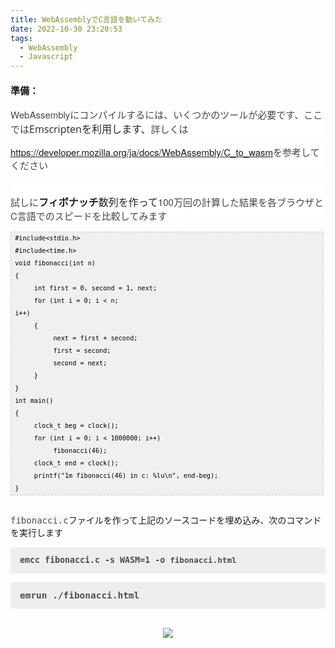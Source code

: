```yaml
---
title: WebAssemblyでC言語を動いてみた
date: 2022-10-30 23:20:53
tags:
  - WebAssembly
  - Javascript
---
```


<h4>
<span style="font-size: 15px;">準備：</span></h4>
<div>
<div style="background-color: white; border: 0px; box-sizing: inherit; color: #444444; font-family: &quot;helvetica neue&quot;, Helvetica, Arial, sans-serif; font-size: 15px; margin-bottom: 1em; margin-top: 1em; outline: 0px; padding: 0px; vertical-align: baseline;">
WebAssemblyにコンパイルするには、いくつかのツールが必要です、ここでは<span style="color: #252525; font-family: &quot;open sans&quot; , sans-serif; font-size: 16px;">Emscriptenを利用します、</span>詳しくは</div>
<div style="background-color: white; border: 0px; box-sizing: inherit; color: #444444; font-family: &quot;helvetica neue&quot;, Helvetica, Arial, sans-serif; font-size: 15px; margin-bottom: 1em; margin-top: 1em; outline: 0px; padding: 0px; vertical-align: baseline;">
<a href="https://developer.mozilla.org/ja/docs/WebAssembly/C_to_wasm">https://developer.mozilla.org/ja/docs/WebAssembly/C_to_wasm</a>を参考してください</div>
<div style="background-color: white; border: 0px; box-sizing: inherit; color: #444444; font-family: &quot;helvetica neue&quot;, Helvetica, Arial, sans-serif; font-size: 15px; margin-bottom: 1em; margin-top: 1em; outline: 0px; padding: 0px; vertical-align: baseline;">
<br />
試しに<b style="color: #222222; font-family: arial, sans-serif; font-size: 16px;">フィボナッチ</b><span style="color: #222222; font-family: &quot;arial&quot; , sans-serif; font-size: 16px;">数列</span><span style="color: #222222; font-family: &quot;arial&quot; , sans-serif; font-size: 16px;">を作って</span>100万回の計算した結果を各ブラウザとC言語でのスピードを比較してみます</div>
</div>
<pre style="background: #f0f0f0; border: 1px dashed #cccccc; color: black; font-family: &quot;arial&quot;; font-size: 12px; height: auto; line-height: 20px; overflow: auto; padding: 0px; text-align: left; width: 99%;"><code style="color: black; word-wrap: normal;"> #include&lt;stdio.h&gt;  
 #include&lt;time.h&gt;  
 void fibonacci(int n)  
 {  
      int first = 0, second = 1, next;  
      for (int i = 0; i &lt; n;
 i++)  
      {  
           next = first + second;  
           first = second;  
           second = next;  
      }  
 }  
 int main()  
 {  
      clock_t beg = clock();  
      for (int i = 0; i &lt; 1000000; i++)  
           fibonacci(46);  
      clock_t end = clock();  
      printf("1m fibonacci(46) in c: %lu\n", end-beg);  
 }</code></pre>
<div>
<br />
<span style="background-color: #f6f8fa; color: #4f4f4f; font-family: &quot;source code pro&quot; , &quot;dejavu sans mono&quot; , &quot;ubuntu mono&quot; , &quot;anonymous pro&quot; , &quot;droid sans mono&quot; , &quot;menlo&quot; , &quot;monaco&quot; , &quot;consolas&quot; , &quot;inconsolata&quot; , &quot;courier&quot; , monospace , &quot;pingfang sc&quot; , &quot;microsoft yahei&quot; , sans-serif; font-size: 14px; white-space: pre;">fibonacci.c</span>ファイルを作って上記のソースコードを埋め込み、次のコマンドを実行します<br />
<pre style="background: rgb(238, 238, 238); border: 0px; box-sizing: inherit; color: #4d4d4c; font-family: &quot;source code pro&quot;, Monaco, Menlo, Consolas, monospace; font-size: 0.95em; line-height: 22px; outline: 0px; overflow-wrap: break-word; padding: 10px 15px; vertical-align: baseline;"><b style="box-sizing: inherit;">emcc fibonacci.c -s WASM=1 -o <b style="box-sizing: inherit; font-size: 0.95em;">fibonacci</b></b><b style="box-sizing: inherit; font-size: 0.95em;">.html</b></pre>
<pre style="background: rgb(238, 238, 238); border: 0px; box-sizing: inherit; color: #4d4d4c; font-family: &quot;source code pro&quot;, monaco, menlo, consolas, monospace; line-height: 22px; outline: 0px; overflow-wrap: break-word; padding: 10px 15px; vertical-align: baseline;"><span style="font-size: 14.44px;"><b>emrun ./fibonacci.html</b></span></pre>
</div>
<div>
<div class="separator" style="clear: both; text-align: center;">
<br /></div>
<div class="separator" style="clear: both; text-align: center;">
<a href="https://1.bp.blogspot.com/-lKR_8rrubT0/XbexByY6q_I/AAAAAAAANz0/KiFBt5zf7YkHH1GaUQeCFAdqnMW3ESvHgCNcBGAsYHQ/s1600/Screen%2BShot%2B2019-10-29%2Bat%2B12.23.15.png" imageanchor="1" style="margin-left: 1em; margin-right: 1em;"><img border="0" data-original-height="728" data-original-width="996" src="https://1.bp.blogspot.com/-lKR_8rrubT0/XbexByY6q_I/AAAAAAAANz0/KiFBt5zf7YkHH1GaUQeCFAdqnMW3ESvHgCNcBGAsYHQ/s1600/Screen%2BShot%2B2019-10-29%2Bat%2B12.23.15.png" /></a></div>
<br /></div>
